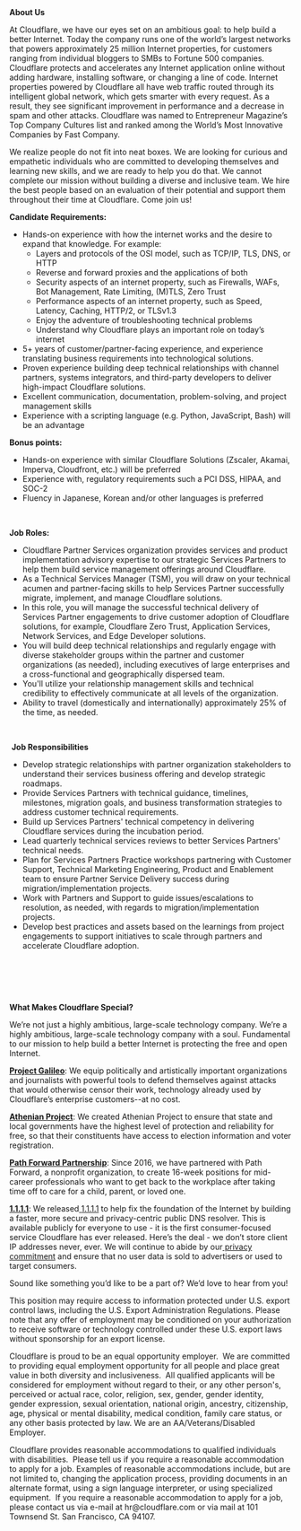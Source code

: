 <div class="content-intro">
	<div><strong>About Us</strong></div>
	<div>
		<p><span style="font-weight: 400;">At Cloudflare, we have our eyes set on an ambitious goal: to help build a better Internet. Today the company runs one of the world’s largest networks that powers approximately 25 million Internet properties, for customers ranging from individual bloggers to SMBs to Fortune 500 companies. Cloudflare protects and accelerates any Internet application online without adding hardware, installing software, or changing a line of code. Internet properties powered by Cloudflare all have web traffic routed through its intelligent global network, which gets smarter with every request. As a result, they see significant improvement in performance and a decrease in spam and other attacks. Cloudflare was named to Entrepreneur Magazine’s Top Company Cultures list and ranked among the World’s Most Innovative Companies by Fast Company.</span><span style="font-weight: 400;">&nbsp;</span></p>
		<p><span style="font-weight: 400;">We realize people do not fit into neat boxes. We are looking for curious and empathetic individuals who are committed to developing themselves and learning new skills, and we are ready to help you do that. We cannot complete our mission without building a diverse and inclusive team. We hire the best people based on an evaluation of their potential and support them throughout their time at Cloudflare. Come join us!&nbsp;</span></p>
	</div>
</div>
<p><strong>Candidate Requirements:</strong></p>
<ul>
	<li style="font-weight: 400;"><span style="font-weight: 400;">Hands-on experience with how the internet works and the desire to expand that knowledge. For example:</span>
		<ul>
			<li style="font-weight: 400;"><span style="font-weight: 400;">Layers and protocols of the OSI model, such as TCP/IP, TLS, DNS, or HTTP</span></li>
			<li style="font-weight: 400;"><span style="font-weight: 400;">Reverse and forward proxies and the applications of both</span></li>
			<li style="font-weight: 400;"><span style="font-weight: 400;">Security aspects of an internet property, such as Firewalls, WAFs, Bot Management, Rate Limiting, (M)TLS, Zero Trust</span></li>
			<li style="font-weight: 400;"><span style="font-weight: 400;">Performance aspects of an internet property, such as Speed, Latency, Caching, HTTP/2, or TLSv1.3</span></li>
			<li style="font-weight: 400;"><span style="font-weight: 400;">Enjoy the adventure of troubleshooting technical problems</span></li>
			<li style="font-weight: 400;"><span style="font-weight: 400;">Understand why Cloudflare plays an important role on today’s internet</span></li>
		</ul>
	</li>
	<li style="font-weight: 400;"><span style="font-weight: 400;">5+ years of customer/partner-facing experience, and experience translating business requirements into technological solutions.</span></li>
	<li style="font-weight: 400;"><span style="font-weight: 400;">Proven experience building deep technical relationships with channel partners, systems integrators, and third-party developers to deliver high-impact Cloudflare solutions.</span></li>
	<li style="font-weight: 400;"><span style="font-weight: 400;">Excellent communication, documentation, problem-solving, and project management skills</span></li>
	<li style="font-weight: 400;"><span style="font-weight: 400;">Experience with a scripting language (e.g. Python, JavaScript, Bash) will be an advantage</span></li>
</ul>
<p><strong>Bonus points:</strong></p>
<ul>
	<li style="font-weight: 400;"><span style="font-weight: 400;">Hands-on experience with similar Cloudflare Solutions (Zscaler, Akamai, Imperva, Cloudfront, etc.) will be preferred</span></li>
	<li style="font-weight: 400;"><span style="font-weight: 400;">Experience with, regulatory requirements such a PCI DSS, HIPAA, and SOC-2</span></li>
	<li style="font-weight: 400;"><span style="font-weight: 400;">Fluency in Japanese, Korean and/or other languages is preferred</span></li>
</ul>
<p><span style="font-weight: 400;">&nbsp;</span></p>
<p><strong>Job Roles:</strong></p>
<ul>
	<li style="font-weight: 400;"><span style="font-weight: 400;">Cloudflare Partner Services organization provides services and product implementation advisory expertise to our strategic Services Partners to help them build service management offerings around Cloudflare.</span></li>
	<li style="font-weight: 400;"><span style="font-weight: 400;">As a Technical Services Manager (TSM), you will draw on your technical acumen and partner-facing skills to help Services Partner successfully migrate, implement, and manage Cloudflare solutions.</span></li>
	<li style="font-weight: 400;"><span style="font-weight: 400;">In this role, you will manage the successful technical delivery of Services Partner engagements to drive customer adoption of Cloudflare solutions, for example, Cloudflare Zero Trust, Application Services, Network Services, and Edge Developer solutions.</span></li>
	<li style="font-weight: 400;"><span style="font-weight: 400;">You will build deep technical relationships and regularly engage with diverse stakeholder groups within the partner and customer organizations (as needed), including executives of large enterprises and a cross-functional and geographically dispersed team.&nbsp;</span></li>
	<li style="font-weight: 400;"><span style="font-weight: 400;">You'll utilize your relationship management skills and technical credibility to effectively communicate at all levels of the organization.&nbsp;</span></li>
	<li style="font-weight: 400;"><span style="font-weight: 400;">Ability to travel (domestically and internationally) approximately 25% of the time, as needed.</span></li>
</ul>
<p><span style="font-weight: 400;">&nbsp;</span></p>
<p><span style="font-weight: 400;">&nbsp;</span><strong>Job Responsibilities</strong></p>
<ul>
	<li style="font-weight: 400;"><span style="font-weight: 400;">Develop strategic relationships with partner organization stakeholders to understand their services business offering and develop strategic roadmaps.&nbsp;</span></li>
	<li style="font-weight: 400;"><span style="font-weight: 400;">Provide Services Partners with technical guidance, timelines, milestones, migration goals, and business transformation strategies to address customer technical requirements.</span></li>
	<li style="font-weight: 400;"><span style="font-weight: 400;">Build up Services Partners' technical competency in delivering Cloudflare services during the incubation period.</span></li>
	<li style="font-weight: 400;"><span style="font-weight: 400;">Lead quarterly technical services reviews to better Services Partners' technical needs.</span></li>
	<li style="font-weight: 400;"><span style="font-weight: 400;">Plan for Services Partners Practice workshops partnering with Customer Support, Technical Marketing Engineering, Product and Enablement team to ensure Partner Service Delivery success during migration/implementation projects.&nbsp;</span></li>
	<li style="font-weight: 400;"><span style="font-weight: 400;">Work with Partners and Support to guide issues/escalations to resolution, as needed, with regards to migration/implementation projects.</span></li>
	<li style="font-weight: 400;"><span style="font-weight: 400;">Develop best practices and assets based on the learnings from project engagements to support initiatives to scale through partners and accelerate Cloudflare adoption.</span></li>
</ul>
<p><strong>&nbsp;</strong></p>
<p><br><br></p>
<div class="content-conclusion">
	<p><strong>What Makes Cloudflare Special?</strong></p>
	<p><span style="font-weight: 400;">We’re not just a highly ambitious, large-scale technology company. We’re a highly ambitious, large-scale technology company with a soul. Fundamental to our mission to help build a better Internet is protecting the free and open Internet.</span></p>
	<p><a href="https://blog.cloudflare.com/protecting-free-expression-online/"><strong>Project Galileo</strong></a><span style="font-weight: 400;">: We equip politically and artistically important organizations and journalists with powerful tools to defend themselves against attacks that would otherwise censor their work, technology already used by Cloudflare’s enterprise customers--at no cost.</span></p>
	<p><strong><a href="https://www.cloudflare.com/athenian/">Athenian Project</a></strong><span style="font-weight: 400;">: We created Athenian Project to ensure that state and local governments have the highest level of protection and reliability for free, so that their constituents have access to election information and voter registration.</span></p>
	<p><a href="https://blog.cloudflare.com/tag/path-forward/"><strong>Path Forward Partnership</strong></a><span style="font-weight: 400;">: Since 2016, we have partnered with Path Forward, a nonprofit organization, to create 16-week positions for mid-career professionals who want to get back to the workplace after taking time off to care for a child, parent, or loved one.</span></p>
	<p><a href="https://1.1.1.1/"><strong>1.1.1.1</strong></a><span style="font-weight: 400;">: We released</span><a href="https://1.1.1.1/"> <span style="font-weight: 400;">1.1.1.1</span></a><span style="font-weight: 400;"> to help fix the foundation of the Internet by building a faster, more secure and privacy-centric public DNS resolver. This is available publicly for everyone to use - it is the first consumer-focused service Cloudflare has ever released. Here’s the deal - we don’t store client IP addresses never, ever. We will continue to abide by our</span><a href="https://developers.cloudflare.com/1.1.1.1/privacy/public-dns-resolver"> privacy commitment</a><span style="font-weight: 400;"> and ensure that no user data is sold to advertisers or used to target consumers.</span></p>
	<p><span style="font-weight: 400;">Sound like something you’d like to be a part of? We’d love to hear from you!</span></p>
	<p><span style="font-weight: 400;">This position may require access to information protected under U.S. export control laws, including the U.S. Export Administration Regulations. Please note that any offer of employment may be conditioned on your authorization to receive software or technology controlled under these U.S. export laws without sponsorship for an export license.</span></p>
	<p><span style="font-weight: 400;">Cloudflare is proud to be an equal opportunity employer. &nbsp;We are committed to providing equal employment opportunity for all people and place great value in both diversity and inclusiveness. &nbsp;All qualified applicants will be considered for employment without regard to their, or any other person's, perceived or actual</span> <span style="font-weight: 400;">race, color, religion, sex, gender, gender identity, gender expression, sexual orientation, national origin, ancestry, citizenship, age, physical or mental disability, medical condition, family care status, or any other basis protected by law. </span><span style="font-weight: 400;">We are an AA/Veterans/Disabled Employer.</span></p>
	<p><span style="font-weight: 400;">Cloudflare provides reasonable accommodations to qualified individuals with disabilities. &nbsp;Please tell us if you require a reasonable accommodation to apply for a job. Examples of reasonable accommodations include, but are not limited to, changing the application process, providing documents in an alternate format, using a sign language interpreter, or using specialized equipment. &nbsp;If you require a reasonable accommodation to apply for a job, please contact us via e-mail at </span><span style="font-weight: 400;">hr@cloudflare.com</span><span style="font-weight: 400;"> or via mail at 101 Townsend St. San Francisco, CA 94107.</span></p>
</div>